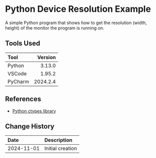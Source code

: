 # Python Device Resolution Example
A simple Python program that shows how to get the resolution (width, height) of
the monitor the program is running on.

## Tools Used

| Tool       |  Version |
|:-----------|---------:|
| Python     |   3.13.0 |
| VSCode     |   1.95.2 |
| PyCharm    | 2024.2.4 |

## References

* [Python ctypes library](https://docs.python.org/3/library/ctypes.html)

## Change History

| Date       | Description                                                                                |
|:-----------|:-------------------------------------------------------------------------------------------|
| 2024-11-01 | Initial creation                                                                           |
